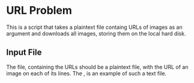 # URL Problem

This is a script that takes a plaintext file containg URLs of images as an argument and downloads all images, storing them on the local hard disk.

## Input File
The file, containing the URLs should be a plaintext file, with the URL of an image on each of its lines. The [](https://github.com/fkamiab/url_problem/blob/master/URLs/URLs.txt), is an example of such a text file.